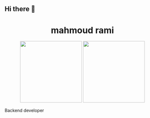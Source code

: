 ## Hi there 👋
<h1 align="center">mahmoud rami</h1>
<p align="center">
  <a href="https://www.facebook.com/profile.php?id=100009434927219"><img width="200px" src="https://static.xx.fbcdn.net/rsrc.php/y1/r/4lCu2zih0ca.svg"></a>
  <a href="https://www.instagram.com/mah_moud_rami/"><img width="200px" src="https://encrypted-tbn0.gstatic.com/images?q=tbn:ANd9GcS-SfZ53WYhKlMVnVq_UzJAcl6j3n0zouSiLvAmRyolWbJXfleKlt8ipFXkiKEthCANrg&usqp=CAU"></a>
</p>
<p>Backend developer</p>

<!--
**mahmoudrami/mahmoudrami** is a ✨ _special_ ✨ repository because its `README.md` (this file) appears on your GitHub profile.

Here are some ideas to get you started:

- 🔭 I’m currently working on ...
- 🌱 I’m currently learning ...
- 👯 I’m looking to collaborate on ...
- 🤔 I’m looking for help with ...
- 💬 Ask me about ...
- 📫 How to reach me: ...
- 😄 Pronouns: ...
- ⚡ Fun fact: ...
-->
